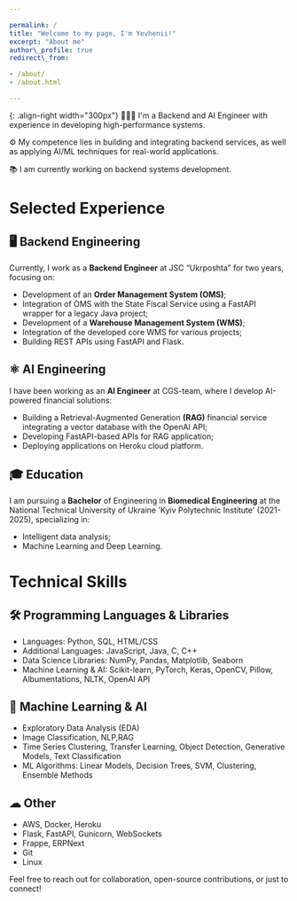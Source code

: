 ```yaml
---

permalink: /
title: "Welcome to my page, I'm Yevhenii!"
excerpt: "About me"
author\_profile: true
redirect\_from:

- /about/
- /about.html

---
```


{: .align-right width="300px"}
👨🏻‍💻 I'm a Backend and AI Engineer with experience in developing high-performance systems.

⚙️ My competence lies in building and integrating backend services, as well as applying AI/ML techniques for real-world applications.

📚 I am currently working on backend systems development.


# Selected Experience

## 🖥 Backend Engineering

Currently, I work as a **Backend Engineer** at JSC “Ukrposhta” for two years, focusing on:

- Development of an **Order Management System (OMS)**;
- Integration of OMS with the State Fiscal Service using a FastAPI wrapper for a legacy Java project;
- Development of a **Warehouse Management System (WMS)**;
- Integration of the developed core WMS for various projects;
- Building REST APIs using FastAPI and Flask.

## ⚛ AI Engineering

I have been working as an **AI Engineer** at CGS-team, where I develop AI-powered financial solutions:

- Building a Retrieval-Augmented Generation **(RAG)** financial service integrating a vector database with the OpenAI API;
- Developing FastAPI-based APIs for RAG application;
- Deploying applications on Heroku cloud platform.

## 🎓 Education

I am pursuing a **Bachelor** of Engineering in **Biomedical Engineering** at the National Technical University of Ukraine 'Kyiv Polytechnic Institute' (2021-2025), specializing in:

- Intelligent data analysis;
- Machine Learning and Deep Learning.


# Technical Skills

## 🛠 Programming Languages & Libraries

- Languages: Python, SQL, HTML/CSS
- Additional Languages: JavaScript, Java, C, C++
- Data Science Libraries: NumPy, Pandas, Matplotlib, Seaborn
- Machine Learning & AI: Scikit-learn, PyTorch, Keras, OpenCV, Pillow, Albumentations, NLTK, OpenAI API

## 🤖 Machine Learning & AI

- Exploratory Data Analysis (EDA)
- Image Classification, NLP,RAG
- Time Series Clustering, Transfer Learning, Object Detection, Generative Models, Text Classification
- ML Algorithms: Linear Models, Decision Trees, SVM, Clustering, Ensemble Methods

## ☁ Other

- AWS, Docker, Heroku
- Flask, FastAPI, Gunicorn, WebSockets
- Frappe, ERPNext
- Git
- Linux

Feel free to reach out for collaboration, open-source contributions, or just to connect!

